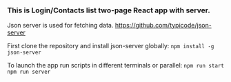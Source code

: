### This is Login/Contacts list two-page React app with server.

Json server is used for fetching data.
https://github.com/typicode/json-server

First clone the repository and install json-server globally: 
<code>npm install -g json-server</code>

To launch the app run scripts in different terminals or parallel:
<code>npm run start</code>
<code>npm run server</code>





